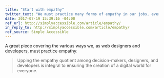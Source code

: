 ```yaml
---
title: "Start with empathy"
twitter_text: "We must practice many forms of empathy in our jobs, every day"
date: 2017-07-19 15:39:16 -04:00
ref_url: http://simplyaccessible.com/article/empathy/
in_reply_to: http://simplyaccessible.com/article/empathy/
ref_source: Simple Accessible
---
```


A great piece covering the various ways we, as web designers and developers, must practice empathy:

> Upping the empathy quotient among decision-makers, designers, and developers is integral to ensuring the creation of a digital world for everyone.